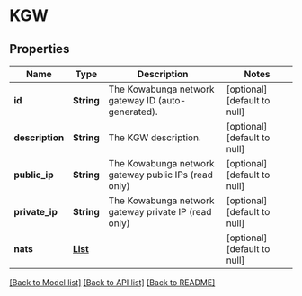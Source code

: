 # KGW
## Properties

| Name | Type | Description | Notes |
|------------ | ------------- | ------------- | -------------|
| **id** | **String** | The Kowabunga network gateway ID (auto-generated). | [optional] [default to null] |
| **description** | **String** | The KGW description. | [optional] [default to null] |
| **public\_ip** | **String** | The Kowabunga network gateway public IPs (read only) | [optional] [default to null] |
| **private\_ip** | **String** | The Kowabunga network gateway private IP (read only) | [optional] [default to null] |
| **nats** | [**List**](KGWNat.md) |  | [optional] [default to null] |

[[Back to Model list]](../README.md#documentation-for-models) [[Back to API list]](../README.md#documentation-for-api-endpoints) [[Back to README]](../README.md)

